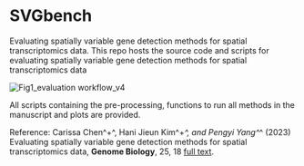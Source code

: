 # SVGbench

Evaluating spatially variable gene detection methods for spatial transcriptomics data.
This repo hosts the source code and scripts for evaluating spatially variable gene detection methods for spatial transcriptomics data

![Fig1_evaluation workflow_v4](https://github.com/PYangLab/SVGbench/assets/10148940/9e39d918-5a7c-4b3f-8068-24cee617c533)

All scripts containing the pre-processing, functions to run all methods in the manuscript and plots are provided.

Reference:
Carissa Chen^+^, Hani Jieun Kim^+*^, and Pengyi Yang^*^ (2023) Evaluating spatially variable gene detection methods for spatial transcriptomics data, **Genome Biology**, 25, 18 [full text](https://doi.org/10.1186/s13059-023-03145-y).
